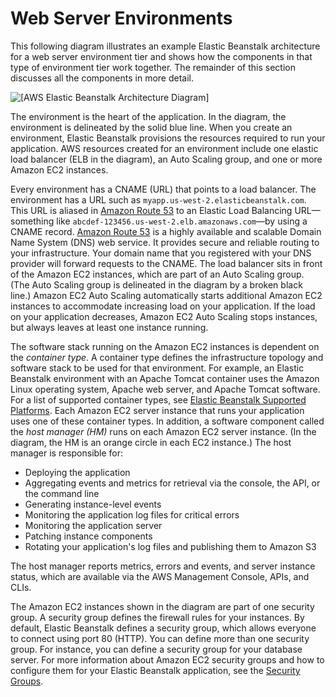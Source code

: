 # Web Server Environments<a name="concepts-webserver"></a>

This following diagram illustrates an example Elastic Beanstalk architecture for a web server environment tier and shows how the components in that type of environment tier work together\. The remainder of this section discusses all the components in more detail\.

![\[AWS Elastic Beanstalk Architecture Diagram\]](http://docs.aws.amazon.com/elasticbeanstalk/latest/dg/images/aeb-architecture2.png)

The environment is the heart of the application\. In the diagram, the environment is delineated by the solid blue line\. When you create an environment, Elastic Beanstalk provisions the resources required to run your application\. AWS resources created for an environment include one elastic load balancer \(ELB in the diagram\), an Auto Scaling group, and one or more Amazon EC2 instances\.

Every environment has a CNAME \(URL\) that points to a load balancer\. The environment has a URL such as `myapp.us-west-2.elasticbeanstalk.com`\. This URL is aliased in [Amazon Route 53](https://aws.amazon.com/route53/) to an Elastic Load Balancing URL—something like `abcdef-123456.us-west-2.elb.amazonaws.com`—by using a CNAME record\. [Amazon Route 53](https://aws.amazon.com/route53/) is a highly available and scalable Domain Name System \(DNS\) web service\. It provides secure and reliable routing to your infrastructure\. Your domain name that you registered with your DNS provider will forward requests to the CNAME\. The load balancer sits in front of the Amazon EC2 instances, which are part of an Auto Scaling group\. \(The Auto Scaling group is delineated in the diagram by a broken black line\.\) Amazon EC2 Auto Scaling automatically starts additional Amazon EC2 instances to accommodate increasing load on your application\. If the load on your application decreases, Amazon EC2 Auto Scaling stops instances, but always leaves at least one instance running\. 

The software stack running on the Amazon EC2 instances is dependent on the *container type*\. A container type defines the infrastructure topology and software stack to be used for that environment\. For example, an Elastic Beanstalk environment with an Apache Tomcat container uses the Amazon Linux operating system, Apache web server, and Apache Tomcat software\. For a list of supported container types, see [Elastic Beanstalk Supported Platforms](concepts.platforms.md)\. Each Amazon EC2 server instance that runs your application uses one of these container types\. In addition, a software component called the *host manager \(HM\)* runs on each Amazon EC2 server instance\. \(In the diagram, the HM is an orange circle in each EC2 instance\.\) The host manager is responsible for:
+ Deploying the application
+ Aggregating events and metrics for retrieval via the console, the API, or the command line
+ Generating instance\-level events
+ Monitoring the application log files for critical errors
+ Monitoring the application server
+ Patching instance components
+ Rotating your application's log files and publishing them to Amazon S3

The host manager reports metrics, errors and events, and server instance status, which are available via the AWS Management Console, APIs, and CLIs\.

The Amazon EC2 instances shown in the diagram are part of one security group\. A security group defines the firewall rules for your instances\. By default, Elastic Beanstalk defines a security group, which allows everyone to connect using port 80 \(HTTP\)\. You can define more than one security group\. For instance, you can define a security group for your database server\. For more information about Amazon EC2 security groups and how to configure them for your Elastic Beanstalk application, see the [Security Groups](using-features.managing.ec2.md#using-features.managing.ec2.securitygroups)\.